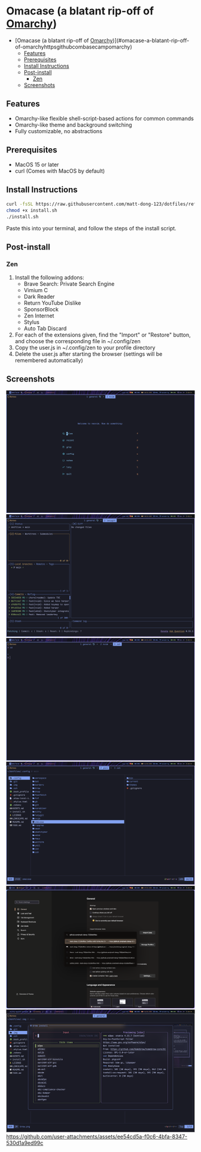 # Omacase (a blatant rip-off of [Omarchy](https://github.com/basecamp/omarchy))

<!--toc:start-->
- [Omacase (a blatant rip-off of [Omarchy](https://github.com/basecamp/omarchy))](#omacase-a-blatant-rip-off-of-omarchyhttpsgithubcombasecampomarchy)
  - [Features](#features)
  - [Prerequisites](#prerequisites)
  - [Install Instructions](#install-instructions)
  - [Post-install](#post-install)
    - [Zen](#zen)
  - [Screenshots](#screenshots)
<!--toc:end-->

## Features

- Omarchy-like flexible shell-script-based actions for common commands
- Omarchy-like theme and background switching
- Fully customizable, no abstractions

## Prerequisites

- MacOS 15 or later
- curl (Comes with MacOS by default)

## Install Instructions

``` bash
curl -fsSL https://raw.githubusercontent.com/matt-dong-123/dotfiles/refs/heads/main/install.sh
chmod +x install.sh
./install.sh
```

Paste this into your terminal, and follow the steps of the install
script.

## Post-install

### Zen

1. Install the following addons:
    - Brave Search: Private Search Engine
    - Vimium C
    - Dark Reader
    - Return YouTube Dislike
    - SponsorBlock
    - Zen Internet
    - Stylus
    - Auto Tab Discard
2. For each of the extensions given, find the "Import" or "Restore"
    button, and choose the corresponding file in ~/.config/zen
3. Copy the user.js in ~/.config/zen to your profile directory
4. Delete the user.js after starting the browser (settings will be
    remembered automatically)

## Screenshots

![Neovim](./.img/neovim.png)
![Lazygit](./.img/lazygit.png)
![Wezterm](./.img/wezterm.png)
![Yazi](./.img/yazi.png)
![Zen Browser](./.img/zen.png)
![Brew](./.img/brew.png)
https://github.com/user-attachments/assets/ee54cd5a-f0c6-4bfa-8347-530d1a9ed99c
